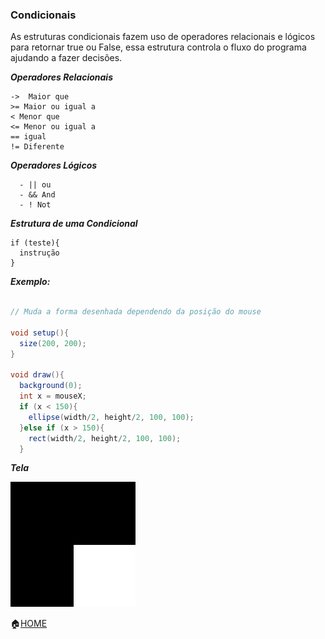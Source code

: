 ### Condicionais
As estruturas condicionais fazem uso de operadores relacionais e lógicos para retornar true ou False, essa estrutura controla o fluxo do 
programa ajudando a fazer decisões.

***Operadores Relacionais***
   
   ```
   ->  Maior que
   >= Maior ou igual a 
   < Menor que
   <= Menor ou igual a
   == igual
   != Diferente
  ```
***Operadores Lógicos***
```
  - || ou
  - && And
  - ! Not
  ```
  ***Estrutura de uma Condicional***
  
  ```
  if (teste){
    instrução
}
```

***Exemplo:***
```java

// Muda a forma desenhada dependendo da posição do mouse

void setup(){
  size(200, 200);
}

void draw(){
  background(0);
  int x = mouseX;
  if (x < 150){
    ellipse(width/2, height/2, 100, 100);
  }else if (x > 150){
    rect(width/2, height/2, 100, 100);
  }
  ```
  
  ***Tela***
  
  ![Condicioanl](https://github.com/Evaldo-comp/Processing/blob/master/Java/Exemplos/Condicional/cond.gif)
  
:house:[HOME](https://github.com/Evaldo-comp/Processing)
  
  


